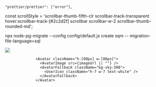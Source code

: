     "prettier/prettier": ["error"],
const scrollStyle =
    'scrollbar-thumb-fifth-clr scrollbar-track-transparent hover:scrollbar-track-[#2c2d2f]  scrollbar   scrollbar-w-2 scrollbar-thumb-rounded-md';

npx node-pg-migrate --config config/default.js create sqm --
migration-file-language=sql


<Avatar className="w-full h-full">
</Avatar> <AvatarImage src={receiver.image!} width={28} height={28} />
 <AvatarFallback><img src="/defaultAvatar.jpg" /></AvatarFallback>
</Avatar>

                  <Avatar className="h-[80px] w-[80px]">
                    <AvatarImage src={imageUrl || ""} />
                    <AvatarFallback className="bg-sky-500">
                      <UserIcon className="h-7 w-7 text-white" />
                    </AvatarFallback>
                  </Avatar>
